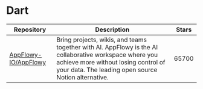 # Dart

| Repository                                                      | Description                                                                                                                                                                                           | Stars |
| --------------------------------------------------------------- | ----------------------------------------------------------------------------------------------------------------------------------------------------------------------------------------------------- | ----- |
| [AppFlowy-IO/AppFlowy](https://github.com/AppFlowy-IO/AppFlowy) | Bring projects, wikis, and teams together with AI. AppFlowy is the AI collaborative workspace where you achieve more without losing control of your data. The leading open source Notion alternative. | 65700 |
